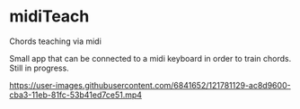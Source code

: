 # midiTeach
Chords teaching via midi  


Small app that can be connected to a midi keyboard in order to train chords.
Still in progress.

https://user-images.githubusercontent.com/6841652/121781129-ac8d9600-cba3-11eb-81fc-53b41ed7ce51.mp4

